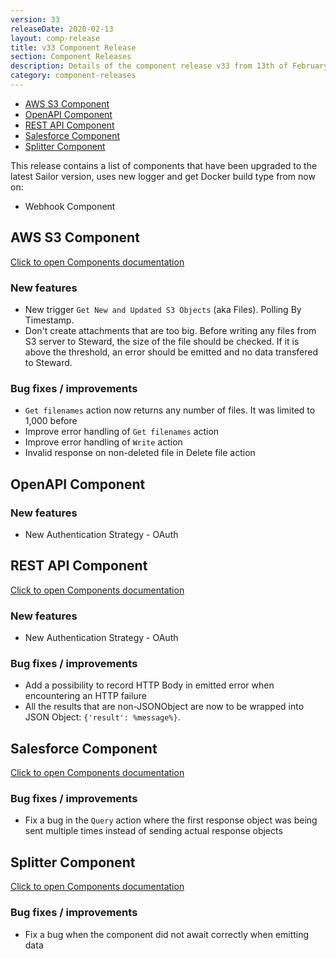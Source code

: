 ```yaml
---
version: 33
releaseDate: 2020-02-13
layout: comp-release
title: v33 Component Release
section: Component Releases
description: Details of the component release v33 from 13th of February 2020
category: component-releases
---
```


*   [AWS S3 Component](#aws-s3-component)
*   [OpenAPI Component](#openapi-component)
*   [REST API Component](#rest-api-component)
*   [Salesforce Component](#salesforce-component)
*   [Splitter Component](#splitter-component)

This release contains a list of components that have been upgraded to the latest Sailor version, uses new logger and get Docker build type from now on:

*   Webhook Component

## AWS S3 Component
[Click to open Components documentation](/components/aws-s3/)

### New features
* New trigger `Get New and Updated S3 Objects` (aka Files). Polling By Timestamp.
* Don't create attachments that are too big. Before writing any files from S3 server to Steward, the size of the file should be checked. If it is above the threshold, an error should be emitted and no data transfered to Steward.

### Bug fixes / improvements
* `Get filenames` action now returns any number of files. It was limited to 1,000 before
* Improve error handling of `Get filenames` action
* Improve error handling of `Write` action
* Invalid response on non-deleted file in Delete file action

## OpenAPI Component

### New features
* New Authentication Strategy - OAuth

## REST API Component
[Click to open Components documentation](/components/rest-api/)

### New features
* New Authentication Strategy - OAuth

### Bug fixes / improvements
* Add a possibility to record HTTP Body in emitted error when encountering an HTTP failure
* All the results that are non-JSONObject are now to be wrapped into JSON Object: `{'result': %message%}`.

## Salesforce Component
[Click to open Components documentation](/components/salesforce/)

### Bug fixes / improvements
* Fix a bug in the `Query` action where the first response object was being sent multiple times instead of sending actual response objects

## Splitter Component
[Click to open Components documentation](/components/splitter/)

### Bug fixes / improvements
* Fix a bug when the component did not await correctly when emitting data
